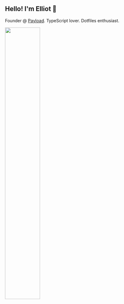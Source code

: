 ## Hello! I'm Elliot 👋

Founder @ [Payload](https://github.com/payloadcms/payload). TypeScript lover. Dotfiles enthusiast.

<img width="48%" src="https://github-readme-stats.vercel.app/api?username=denolfe&theme=transparent&show_icons=true" />

